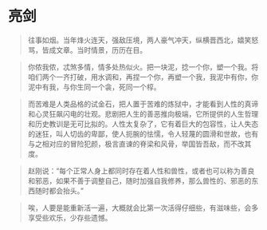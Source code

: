 # 亮剑

> 往事如烟。当年烽火连天，强敌压境，两人豪气冲天，纵横晋西北，嬉笑怒骂，皆成文章。当时情景，历历在目。

> 你侬我侬，忒煞多情，情多处热似火。把一块泥，捻一个你，塑一个我。将咱们两个一齐打破，用水调和，再捏一个你，再塑一个我，我泥中有你，你泥中有我，与你生同一个衾，死同一个椁。

> 而苦难是人类品格的试金石，把人置于苦难的炼狱中，才能看到人性的真谛和心灵狂飙闪电的壮观。悲剧把人生的善恶推向极端，它所提供的人生哲理和历史教训是无可比拟的。人性太复杂了，它有着巨大的包容性，让人失态的迷狂，叫人切齿的卑鄙，使人扼腕的怯懦，令人轻蔑的圆滑和世故，也有与之相对应的冒险犯颜，极言直谏的脊梁和风骨，举国皆吾敌，而不改其度。

> 赵刚说：“每个正常人身上都同时存在着人性和兽性，或者也可以称为善良和邪恶，如果不善于调整自己，随时加强自我修养，那么兽性的、邪恶的东西随时都会抬头。”

> 唉，人要是能重新活一遍，大概就会比第一次活得仔细些，有滋味些，会多享受些欢乐，少存些遗憾。